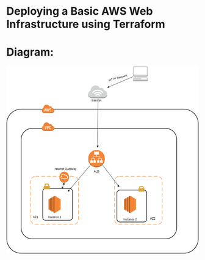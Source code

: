 # Deploying a Basic AWS Web Infrastructure using Terraform

# Diagram:

![Preview-Screens](https://github.com/reisstech/basic-aws-terraform-web-infrastructure/blob/main/diagram.png)
